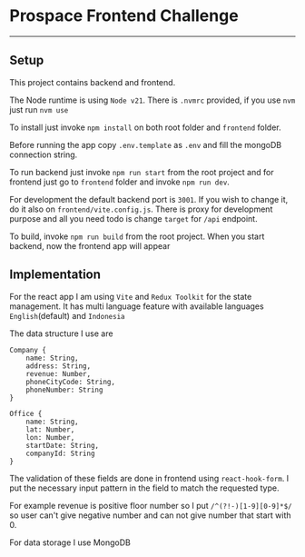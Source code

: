 # Prospace Frontend Challenge

---

## Setup

This project contains backend and frontend.

The Node runtime is using `Node v21`. There is `.nvmrc` provided, if you use `nvm` just run `nvm use`

To install just invoke `npm install` on both root folder and `frontend` folder.

Before running the app copy `.env.template` as `.env` and fill the mongoDB connection string.

To run backend just invoke `npm run start` from the root project and for frontend just go to `frontend` folder and invoke `npm run dev`.

For development the default backend port is `3001`. If you wish to change it, do it also on `frontend/vite.config.js`. There is proxy for development purpose and all you need  todo is change `target` for `/api` endpoint.

To build, invoke `npm run build` from the root project. When you start backend, now the frontend app will appear


## Implementation

For the react app I am using `Vite` and `Redux Toolkit` for the state management. It has multi language feature with available languages `English`(default) and `Indonesia`

The data structure I use are

```
Company {
    name: String,
    address: String,
    revenue: Number,
    phoneCityCode: String,
    phoneNumber: String
}
```

```
Office {
    name: String,
    lat: Number,
    lon: Number,
    startDate: String,
    companyId: String
}
```

The validation of these fields are done in frontend using `react-hook-form`. I put the necessary input pattern in the field to match the requested type.

For example revenue is positive floor number so I put `/^(?!-)[1-9][0-9]*$/` so user can't give negative number and can not give number that start with 0.

For data storage I use MongoDB
